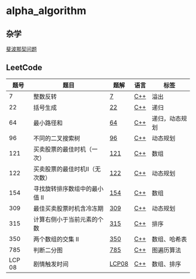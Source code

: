 # alpha_algorithm

## 杂学

[斐波那契问题](./fibonacci/readmd.md)

## LeetCode
| 题号 | 题目                           | 题解                       | 语言                        | 标签         |
| ---- | ------------------------------ | -------------------------- | --------------------------- | ------------ |
| 7    | 整数反转                       | [7](leetcode/7/7.md)       | [C++](leetcode/7/7.cpp)     | 溢出         |
| 22   | 括号生成                       | [22](leetcode/22/22.md)    | [C++](leetcode/22/22.cpp)   | 递归         |
|64|最小路径和|[64](leetcode/64/64.md)    | [C++](leetcode/64/64.cpp)   | 递归，动态规划         |
| 96   | 不同的二叉搜索树               | [96](leetcode/96/96.md)    | [C++](leetcode/96/96.cpp)   | 动态规划     |
| 121  | 买卖股票的最佳时机（一次）     | [121](leetcode/121/121.md) | [C++](leetcode/121/121.cpp) | 数组         |
| 122  | 买卖股票的最佳时机II（无次数） | [122](leetcode/122/122.md) | [C++](leetcode/122/122.cpp) | 动态规划     |
| 154  | 寻找旋转排序数组中的最小值 II | [154](leetcode/154/154.md) | [C++](leetcode/154/154.cpp) | 数组     |
| 309  | 最佳买卖股票时机含冷冻期       | [309](leetcode/309/309.md) | [C++](leetcode/309/309.cpp) | 动态规划     |
| 315  | 计算右侧小于当前元素的个数     | [315](leetcode/315/315.md) | [C++](leetcode/315/315.cpp) | 排序         |
| 350  | 两个数组的交集 II         | [350](leetcode/350/350.md) | [C++](leetcode/350/350.cpp) | 数组、哈希表 |
| 785  | 判断二分图         | [785](leetcode/785/785.md) | [C++](leetcode/785/785.cpp) | 图遍历算法 |
| LCP 08  | 剧情触发时间         | [LCP08](leetcode/LCP08/LCP08.md) | [C++](leetcode/LCP08/LCP08.cpp) | 数组、排序 |

